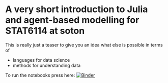 # A very short introduction to Julia and agent-based modelling for STAT6114 at soton

This is really just a teaser to give you an idea what else is possible in terms of
 
* languages for data science
* methods for understanding data

To run the notebooks press here:
[![Binder](https://mybinder.org/badge_logo.svg)](https://mybinder.org/v2/gh/mhinsch/julia_abm_intro/master)
